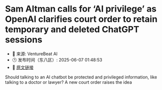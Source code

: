 # Sam Altman calls for ‘AI privilege’ as OpenAI clarifies court order to retain temporary and deleted ChatGPT sessions
- 📅 来源: VentureBeat AI
- 🕒 发布时间（东八区）: 2025-06-07 01:48:53
- 🔗 [原文链接](https://venturebeat.com/ai/sam-altman-calls-for-ai-privilege-as-openai-clarifies-court-order-to-retain-temporary-and-deleted-chatgpt-sessions/)

Should talking to an AI chatbot be protected and privileged information, like talking to a doctor or lawyer? A new court order raises the idea
